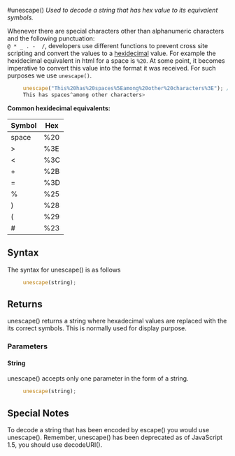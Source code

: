 #unescape()
*Used to decode a string that has hex value to its equivalent symbols.*


Whenever there are special characters other than alphanumeric characters and the following punctuation:  
`@ * _ . -  /`, developers use different functions to prevent cross site scripting and convert the values to a [hexidecimal](https://en.wikipedia.org/wiki/Hexadecimal) value.
 For example the hexidecimal equivalent in html for a space is `%20`.
 At some point, it becomes imperative to convert this value into the format it was received. For such purposes we use ```unescape()```.

```javascript 
     unescape("This%20has%20spaces%5Eamong%20other%20characters%3E"); // will output: 
     This has spaces^among other characters>
```
**Common hexidecimal equivalents:**  

Symbol | Hex
------------ | -------------
space | %20
> | %3E
< | %3C
+ | %2B
= | %3D
% | %25
) | %28
( | %29
# | %23




## Syntax

The syntax for unescape() is as follows

```javascript
     unescape(string);
```
## Returns
unescape() returns a string where hexadecimal values are replaced with the its correct symbols.
This is normally used for display purpose.

### Parameters

#### String
unescape() accepts only one parameter in the form of a string.  
```javascript
     unescape(string);
```

## Special Notes

To decode a string that has been encoded by escape() you would use unescape(). Remember, unescape() has been deprecated as of JavaScript 1.5, you should use decodeURI().
